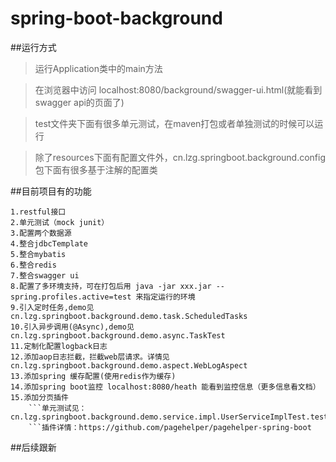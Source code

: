 # spring-boot-background

##运行方式
>运行Application类中的main方法

>在浏览器中访问 localhost:8080/background/swagger-ui.html(就能看到swagger api的页面了)

>test文件夹下面有很多单元测试，在maven打包或者单独测试的时候可以运行

>除了resources下面有配置文件外，cn.lzg.springboot.background.config包下面有很多基于注解的配置类


##目前项目有的功能

	1.restful接口
	2.单元测试（mock junit）
	3.配置两个数据源
	4.整合jdbcTemplate
	5.整合mybatis
	6.整合redis
	7.整合swagger ui
	8.配置了多环境支持，可在打包后用 java -jar xxx.jar --spring.profiles.active=test 来指定运行的环境
	9.引入定时任务,demo见 cn.lzg.springboot.background.demo.task.ScheduledTasks
	10.引入异步调用(@Async),demo见 cn.lzg.springboot.background.demo.async.TaskTest
	11.定制化配置logback日志
	12.添加aop日志拦截，拦截web层请求。详情见 cn.lzg.springboot.background.demo.aspect.WebLogAspect
	13.添加spring 缓存配置(使用redis作为缓存)
	14.添加spring boot监控 localhost:8080/heath 能看到监控信息（更多信息看文档）
	15.添加分页插件
	    ```单元测试见：cn.lzg.springboot.background.demo.service.impl.UserServiceImplTest.testPagePluges()
	    ```插件详情：https://github.com/pagehelper/pagehelper-spring-boot
		
##后续跟新